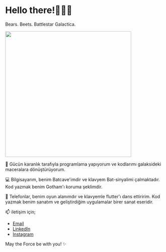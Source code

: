 # Hello there!🔫👋🏻

Bears. Beets. Battlestar Galactica.


<p align="left">
  <img src="[https://i.ytimg.com/vi/F3jBxwHIk9k/mqdefault.jpg](https://y.yarn.co/91e5cd54-a742-4ab1-8679-8cbaf842f603_text.gif](https://y.yarn.co/91e5cd54-a742-4ab1-8679-8cbaf842f603_text.gif)" width="400" />
</p>


🌌 Gücün karanlık tarafıyla programlama yapıyorum ve kodlarımı galaksideki maceralara dönüştürüyorum.

💻 Bilgisayarım, benim Batcave'imdir ve klavyem Bat-sinyalimi çalmaktadır. Kod yazmak benim Gotham'ı koruma şeklimdir.

📱 Telefonlar, benim oyun alanımdır ve klavyemle flutter'ı dans ettiririm. Kod yazmak benim sanatım ve geliştirdiğim uygulamalar birer sanat eseridir.


📫 iletişim için;

- [Email](elifhusnaturkay@hotmail.com)
- [LinkedIn](https://www.linkedin.com/in/elifhusnaturkay/)
- [Instagram](https://www.instagram.com/experienctr/)

May the Force be with you! ✨
